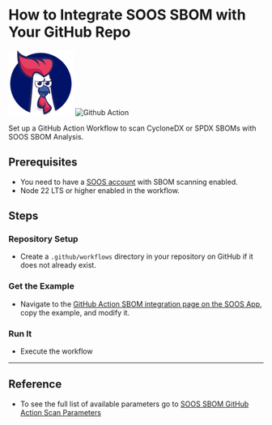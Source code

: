 # How to Integrate SOOS SBOM with Your GitHub Repo

<div>
<img src="../assets/img/SOOS-Icon.png" alt="SOOS" width="128" height="128">
<img src="../assets/img/github-action.png" alt="Github Action" width="128" height="128">
</div>


Set up a GitHub Action Workflow to scan CycloneDX or SPDX SBOMs with SOOS SBOM Analysis.

## Prerequisites

- You need to have a [SOOS account](https://app.soos.io/register) with SBOM scanning enabled.
- Node 22 LTS or higher enabled in the workflow.

## Steps

### **Repository Setup**
* Create a `.github/workflows` directory in your repository on GitHub if it does not already exist.

### **Get the Example**

* Navigate to the [GitHub Action SBOM integration page on the SOOS App](https://app.soos.io/integrate/sbom?id=github-actions), copy the example, and modify it.

### **Run It**

* Execute the workflow

---

## Reference
* To see the full list of available parameters go to [SOOS SBOM GitHub Action Scan Parameters](https://github.com/soos-io/soos-sbom-github-action)